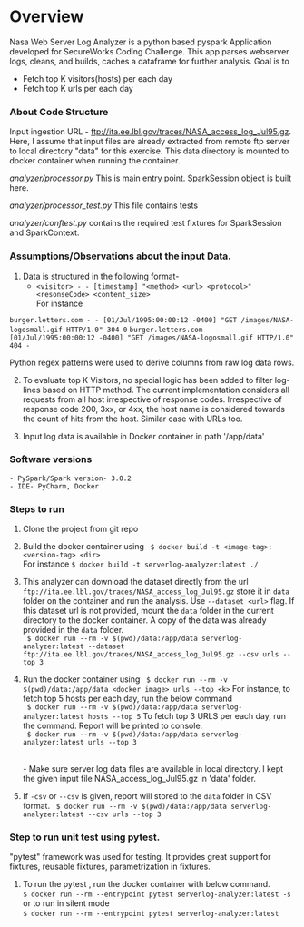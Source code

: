 # Overview

Nasa Web Server Log Analyzer is a python based pyspark Application developed for SecureWorks Coding Challenge. This app
parses webserver logs, cleans, and builds, caches a dataframe for further analysis. Goal is to

- Fetch top K visitors(hosts) per each day
- Fetch top K urls per each day

### About Code Structure

Input ingestion URL - ftp://ita.ee.lbl.gov/traces/NASA_access_log_Jul95.gz. Here, I assume that input files are already
extracted from remote ftp server to local directory "data" for this exercise. This data directory is mounted to docker
container when running the container.

*analyzer/processor.py* This is main entry point. SparkSession object is built here.

*analyzer/processor_test.py* This file contains tests

*analyzer/conftest.py* contains the required test fixtures for SparkSession and SparkContext.

### Assumptions/Observations about the input Data.

1. Data is structured in the following format-
    * `<visitor> - - [timestamp] "<method> <url> <protocol>" <resonseCode> <content_size>`
      <br/> For instance

```burger.letters.com - - [01/Jul/1995:00:00:12 -0400] "GET /images/NASA-logosmall.gif HTTP/1.0" 304 0```
```burger.letters.com - - [01/Jul/1995:00:00:12 -0400] "GET /images/NASA-logosmall.gif HTTP/1.0" 404 -```

Python regex patterns were used to derive columns from raw log data rows.

2. To evaluate top K Visitors, no special logic has been added to filter log-lines based on HTTP method. The current
   implementation considers all requests from all host irrespective of response codes. Irrespective of response code
   200, 3xx, or 4xx, the host name is considered towards the count of hits from the host. Similar case with URLs too.

3. Input log data is available in Docker container in path '/app/data'

### Software versions

	- PySpark/Spark version- 3.0.2
	- IDE- PyCharm, Docker

### Steps to run

1. Clone the project from git repo

2. Build the docker container using  ``` $ docker build -t <image-tag>:<version-tag> <dir>```
   <br/> For instance ``` $ docker build -t serverlog-analyzer:latest ./ ```

3. This analyzer can download the dataset directly from the
   url ``` ftp://ita.ee.lbl.gov/traces/NASA_access_log_Jul95.gz```
   store it in ```data``` folder on the container and run the analysis. Use ```--dataset <url>``` flag. If this dataset
   url is not provided, mount the ```data``` folder in the current directory to the docker container. A copy of the data
   was already provided in the ```data``` folder. <br/>
   ``` $ docker run --rm -v $(pwd)/data:/app/data serverlog-analyzer:latest --dataset ftp://ita.ee.lbl.gov/traces/NASA_access_log_Jul95.gz --csv urls --top 3```

4. Run the docker container using ``` $ docker run --rm -v $(pwd)/data:/app/data <docker image> urls --top <k>```
   For instance, to fetch top 5 hosts per each day, run the below command
   <br/>``` $ docker run --rm -v $(pwd)/data:/app/data serverlog-analyzer:latest hosts --top 5```
   To fetch top 3 URLS per each day, run the command. Report will be printed to console.
   <br/>``` $ docker run --rm -v $(pwd)/data:/app/data serverlog-analyzer:latest urls --top 3```

    <br/> 
   -  Make sure  server log data files are available in local directory. I kept the given 
     input file NASA_access_log_Jul95.gz in 'data' folder. 

5. If ```-csv``` or ```--csv``` is given, report will stored to the ```data``` folder in CSV format.
   ``` $ docker run --rm -v $(pwd)/data:/app/data serverlog-analyzer:latest --csv urls --top 3```

### Step to run unit test using pytest.

"pytest" framework was used for testing. It provides great support for fixtures, reusable fixtures, parametrization in
fixtures.

1. To run the pytest , run the docker container with below command.
   <br/> ```$ docker run --rm --entrypoint pytest serverlog-analyzer:latest -s ```
   <br/> or to run in silent mode <br/> ```$ docker run --rm --entrypoint pytest serverlog-analyzer:latest```
   